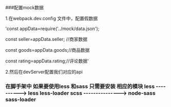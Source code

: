 

###配置mock数据

1.在webpack.dev.config 文件中，配置假数据

'const appData=require('../mock/data.json');

const seller=appData.seller; //商家数据

const goods=appData.goods;//商品数据

const rating=appData.rating;//评论数据'

2.然后在devServer配置我们对应的api

### 在脚手架中 如果要使用less 和sass 只需要安装 相应的模块 less ----------> less less-loader  scss ---------------> node-sass sass-loader